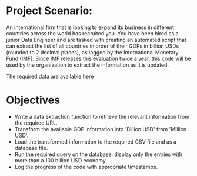 # Project Scenario: 
An international firm that is looking to expand its business in different countries across the world has recruited you. 
You have been hired as a junior Data Engineer and are tasked with creating an automated script that can extract the list of all countries in order of their GDPs in billion USDs (rounded to 2 decimal places), 
as logged by the International Monetary Fund (IMF). Since IMF releases this evaluation twice a year, this code will be used by the organization to extract the information as it is updated.

The required data are available [here]('https://web.archive.org/web/20230902185326/https://en.wikipedia.org/wiki/List_of_countries_by_GDP_%28nominal%29')

# Objectives
- Write a data extraction function to retrieve the relevant information from the required URL.
- Transform the available GDP information into 'Billion USD' from 'Million USD'.
- Load the transformed information to the required CSV file and as a database file.
- Run the required query on the database: display only the entries with more than a 100 billion USD economy.
- Log the progress of the code with appropriate timestamps.
